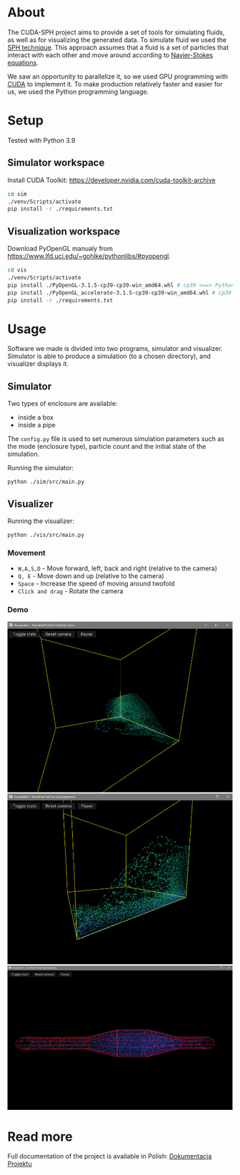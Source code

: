# About
The CUDA-SPH project aims to provide a set of tools for simulating fluids, as well as for visualizing the generated data.
To simulate fluid we used the [SPH technique](https://en.wikipedia.org/wiki/Smoothed-particle_hydrodynamics).
This approach assumes that a fluid is a set of particles that interact with each other and move around according to [Navier-Stokes equations](https://en.wikipedia.org/wiki/Navier–Stokes_equations).

We saw an opportunity to parallelize it, so we used GPU programming with [CUDA](https://developer.nvidia.com/cuda-toolkit) to implement it.
To make production relatively faster and easier for us, we used the Python programming language.

# Setup
Tested with Python 3.9

## Simulator workspace
Install CUDA Toolkit: https://developer.nvidia.com/cuda-toolkit-archive
```sh
cd sim
./venv/Scripts/activate
pip install -r ./requirements.txt
```

## Visualization workspace
Download PyOpenGL manualy from https://www.lfd.uci.edu/~gohlke/pythonlibs/#pyopengl.
```sh
cd vis
./venv/Scripts/activate
pip install ./PyOpenGL-3.1.5-cp39-cp39-win_amd64.whl # cp39 <==> Python 3.9
pip install ./PyOpenGL_accelerate-3.1.5-cp39-cp39-win_amd64.whl # cp39 <==> Python 3.9
pip install -r ./requirements.txt
```

# Usage

Software we made is divided into two programs, simulator and visualizer.
Simulator is able to produce a simulation (to a chosen directory), and visualizer displays it.


## Simulator
Two types of enclosure are available:
- inside a box
- inside a pipe

The `config.py` file is used to set numerous simulation parameters such as the mode (enclosure type), particle count and the initial state of the simulation.

Running the simulator:
```shell
python ./sim/src/main.py
```

## Visualizer
Running the visualizer:
```shell
python ./vis/src/main.py
```

### Movement
- `W,A,S,D` - Move forward, left, back and right (relative to the camera)
- `Q, E` - Move down and up (relative to the camera)
- `Space` - Increase the speed of moving around twofold
- `Click and drag` - Rotate the camera

### Demo

![Box 1](docs/screens/box1.png)
![Box 2](docs/screens/box2.png)
![Pipe](docs/screens/pipe.png)

# Read more
Full documentation of the project is available in Polish: [Dokumentacja Projektu](docs/Dokumentacja%20projektu%20CUDA-SPH.pdf)